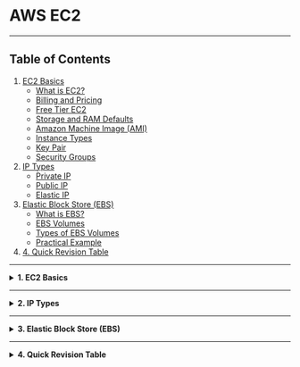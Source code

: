 #  AWS EC2

---

## Table of Contents
1. [EC2 Basics](#1-ec2-basics)  
   - [What is EC2?](#11-what-is-ec2)  
   - [Billing and Pricing](#12-billing-and-pricing)  
   - [Free Tier EC2](#13-free-tier-ec2)  
   - [Storage and RAM Defaults](#14-storage-and-ram-defaults)  
   - [Amazon Machine Image (AMI)](#15-amazon-machine-image-ami)  
   - [Instance Types](#16-instance-types)  
   - [Key Pair](#17-key-pair)  
   - [Security Groups](#18-security-groups)  
2. [IP Types](#2-ip-types)  
   - [Private IP](#21-private-ip)  
   - [Public IP](#22-public-ip)  
   - [Elastic IP](#23-elastic-ip)  
3. [Elastic Block Store (EBS)](#3-elastic-block-store-ebs)  
   - [What is EBS?](#31-what-is-ebs)  
   - [EBS Volumes](#32-ebs-volumes)  
   - [Types of EBS Volumes](#33-types-of-ebs-volumes)  
   - [Practical Example](#34-practical-example)  
4. [4. Quick Revision Table](#4-quick-revision-table)
---

<details>
<summary><strong>1. EC2 Basics</strong></summary>

## 1.1 What is EC2?
EC2 stands for **Elastic Compute Cloud**. It is AWS’s service for creating virtual machines in the cloud.  

Think of it like renting a computer from AWS:
- You choose how much **RAM**, **CPU power**, and **storage** you want.  
- You can increase or decrease these resources as your workload changes (scalable).  

👉 Use cases:  
- Hosting a website  
- Running applications (databases, APIs, ML workloads)  
- Creating testing/development environments  

---

## 1.2 Billing and Pricing
AWS charges you based on **how long your EC2 instance is running**.  

- **Linux instances** → billed **per second** (minimum 60 seconds).  
- **Windows instances** → billed **per hour**.  

📌 Example:  
If you start a Linux instance at 10:00:00 and stop at 10:02:15, you are billed for **135 seconds**.  
For Windows, if you run for even 5 minutes, you are billed for the full **1 hour**.  

---

## 1.3 Free Tier EC2
AWS provides a **Free Tier** for new accounts:  
- 750 hours/month of EC2 usage for 12 months  
- Enough to run **one instance continuously** for the whole month  

Free instance types:  
- `t2.micro` → older, available in Asia regions  
- `t3.micro` → newer, available in US & Europe  

📌 Example: You can launch a free Ubuntu server (`t2.micro`) and practice hosting a small website.  

---

## 1.4 Storage and RAM Defaults
Every EC2 instance needs a **hard disk** to store the operating system and files. AWS uses **EBS (Elastic Block Store)** for this.  

- Default root volume sizes:  
  - Linux → **8 GB**  
  - Windows → **30 GB**  

⚠️ Important: The **RAM** is decided by the **instance type**, not the OS.  
- Example: `t2.micro` = 1 GB RAM, `t3.medium` = 4 GB RAM.  

📌 Analogy: Think of EBS as your **hard drive**, and RAM as your **computer’s memory** — two different things.  

---

## 1.5 Amazon Machine Image (AMI)
An **AMI** is like a **template** for your EC2 instance. It contains:  
- The operating system (Windows, Linux, Ubuntu, etc.)  
- Pre-installed software (optional)  
- Default settings  

📌 Example:  
- Want a Linux server? → Choose Ubuntu AMI  
- Want a Windows desktop? → Choose Windows AMI  

---

## 1.6 Instance Types
AWS offers **different categories of instances** depending on what you need:  
- **General Purpose** → balanced (web apps)  
- **Compute Optimized** → more CPU (batch processing)  
- **Memory Optimized** → more RAM (databases, analytics)  
- **GPU Instances** → for ML, AI, gaming  

Free Tier examples:  

| Instance | Region      | Free Tier |  
|----------|-------------|-----------|  
| t2.micro | Asia        | Yes       |  
| t3.micro | US, Europe  | Yes       |  

📌 Example: If you just want to practice Linux commands, you don’t need GPU/memory-heavy instances — `t2.micro` is enough.  

---

## 1.7 Key Pair
When you connect to your EC2 via SSH (Linux/Mac) or RDP (Windows), AWS uses **Key Pairs** for authentication.  

- You download a **private key file** when you create the key pair:  
  - On Linux/Mac: `.pem` file  
  - On Windows (PuTTY): `.ppk` file (converted from `.pem`)  
- The **public key** is stored inside the EC2 instance automatically.  
- Together they work like a **lock and key system**.  

📌 Secure the private key with:  
```bash
chmod 400 mykey.pem
````

Without correct permissions, SSH won’t connect.

---

### 🔑 Key Pair Authentication Flow

```
[ Your PC ] -- uses private key --> [ SSH Request ] ---> [ EC2 Instance ]
                                           |
                                           v
                              EC2 compares with public key
                                           |
                       +-------------------+-----------------+
                       | Match? YES -> Access Granted        |
                       | Match? NO  -> Access Denied         |
                       +-------------------------------------+
```

---

## 1.8 Security Groups

A **Security Group** is like a **firewall** that controls traffic to and from your EC2 instance.

* **Inbound rules** → define what traffic can come **into** the instance
* **Outbound rules** → define what traffic can leave (default = all allowed)
* **Stateful** → if inbound is allowed, the reply outbound is automatically allowed

✔️ Common rules:

* Allow HTTP (port 80) → normal websites
* Allow HTTPS (port 443) → secure websites
* Allow SSH (port 22) → remote login

📌 Example:

* Hosting a website? → Open port 80 and 443 inbound
* Need remote login? → Open port 22 for your IP

---

### 🔒 Security Group Traffic Flow

```
          [ User's Browser ]
                 |
     HTTP Request on port 80
                 |
                 v
+-------------------------------+
| Security Group (EC2 Firewall) |
| Inbound Rules: Allow 80, 443  |
+-------------------------------+
                 |
                 v
           [ EC2 Instance ]
                 |
     Sends back website response
                 |
  (Outbound allowed automatically)
                 v
          [ User's Browser ]
```

</details>

---

<details>
<summary><strong>2. IP Types</strong></summary>

### 2.1 Private IP

* Assigned automatically when you launch an EC2 instance inside a **VPC (Virtual Private Cloud)**.
* **Fixed while running**, but it **changes if you stop and start** the instance.
* Used for **internal communication** between resources in the same VPC.
* Not routable on the internet.

---

### 2.2 Public IP

* Automatically assigned by AWS to instances launched in a **public subnet**.
* **Dynamic** → changes every time you stop and start the instance.
* Used for **internet communication**.
* Free, but **temporary**.

---

### 2.3 Elastic IP

* A **static public IPv4 address**.
* Remains the same until you manually release it.
* Useful for **production servers** that need a fixed public identity.
* Free if associated with a running instance; **chargeable if idle**.

**Workflow**

1. Allocate Elastic IP → Associate with EC2 instance.
2. Deallocate if not in use to avoid charges.

---

**Comparison Table**

| IP Type    | Static/Dynamic   | Scope           | Cost             | Notes                   |
| ---------- | ---------------- | --------------- | ---------------- | ----------------------- |
| Private IP | Static (per run) | Internal (VPC)  | Free             | Changes on stop/start   |
| Public IP  | Dynamic          | Internet access | Free             | New IP every stop/start |
| Elastic IP | Static           | Internet access | Free if attached | Permanent Public IP     |

</details>

---

<details>
<summary><strong>3. Elastic Block Store (EBS)</strong></summary>

### 3.1 What is EBS?

* **Elastic Block Store (EBS)** is block-level storage used with EC2 instances.
* Works like a **virtual hard disk (HDD/SSD)**.
* Persistent → data survives instance stop/start.
* Each EC2 instance must have at least **one root volume** (boot disk).

---

### 3.2 EBS Volumes

* Root volume → default OS storage.

  * Linux default: **8 GiB**
  * Windows default: **30 GiB**
* Additional volumes can be attached/detached.
* Volume size → up to **16 TiB**.
* One EC2 instance can have **multiple volumes**.

---

### 3.3 Types of EBS Volumes

| Type                               | Description                      | Use Case            | Min Size | Max Size |
| ---------------------------------- | -------------------------------- | ------------------- | -------- | -------- |
| **gp3 (General Purpose SSD)**      | Balanced performance & price     | General workloads   | 1 GiB    | 16 TiB   |
| **io2/io1 (Provisioned IOPS SSD)** | High performance, low latency    | Databases           | 4 GiB    | 16 TiB   |
| **st1 (Throughput Optimized HDD)** | Low-cost HDD, high throughput    | Big data, streaming | 125 GiB  | 16 TiB   |
| **sc1 (Cold HDD)**                 | Cheapest HDD, lowest performance | Archival data       | 125 GiB  | 16 TiB   |
| **Magnetic (Standard)**            | Legacy HDD                       | Rarely used         | 1 GiB    | 1 TiB    |

---

### 3.4 Example – Using Additional Volumes Across Instances

#### Step 1: Store Data into the Additional Volume

```bash
# Format the new volume
sudo mkfs -t ext4 /dev/xvdbb

# Create a directory to mount
mkdir telusko

# Mount the volume
sudo mount /dev/xvdbb telusko

# Go inside the mount directory
cd telusko

# Create files inside the new volume
sudo touch telusko.txt alien.txt
```

At this point, your extra volume (`/dev/xvdbb`) contains 2 files.

---

#### Step 2: Detach Additional Volume

* From the AWS console, **detach the additional volume** from the current EC2 VM.

---

#### Step 3: Attach Volume to Another Instance

1. Create a **new EC2 VM**.
2. Attach the same additional volume (`/dev/xvdbb`) to the new VM.

---

#### Step 4: Verify Data in New Instance

```bash
# Check available block devices
lsblk

# Create mount point again
mkdir telusko

# Mount the existing volume
sudo mount /dev/xvdbb telusko

# Go inside and list files
cd telusko
ls -l
```

📌 You should see the files created earlier:

```
telusko.txt
alien.txt
```

---

#### Step 5: Cleanup

* Once done with practice, **detach the additional volumes**.
* Delete the volume from AWS console if no longer needed.

---

### 📊 Visual

```
[ EC2 Instance A ] --> Volume (/dev/xvdbb) --> Files: telusko.txt, alien.txt
       |
   Detach Volume
       v
[ EC2 Instance B ] <-- Attach same volume <-- Files still available
```
</details>

---

<details>
<summary><strong>4. Quick Revision Table</strong></summary>

| Concept        | Key Point                        | Analogy                       |
| -------------- | -------------------------------- | ----------------------------- |
| EC2            | Virtual machine in AWS           | Renting a computer            |
| Billing        | Linux = per sec, Win = per hour  | Pay-as-you-go                 |
| Free Tier      | 750 hrs/month (t2/t3.micro)      | 1 free server 24/7 for a year |
| AMI            | Template (OS + software)         | Prebuilt OS image             |
| Key Pair       | `.pem/.ppk` login keys           | Lock + Key                    |
| Security Group | Firewall, inbound/outbound rules | Bouncer at the door           |
| Private IP     | Internal only                    | Home Wi-Fi address            |
| Public IP      | Internet, temporary              | Phone number that can change  |
| Elastic IP     | Internet, permanent              | Business landline             |
| EBS            | Persistent block storage         | Hard drive for EC2            |
| gp3            | Balanced SSD                     | Laptop SSD                    |
| io2            | High perf SSD                    | Enterprise SSD                |
| st1            | High throughput HDD              | External movie drive          |
| sc1            | Cold storage HDD                 | Old backup drive              |

---

</details>